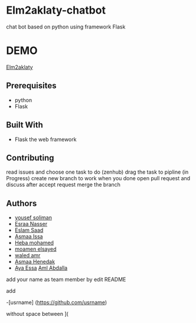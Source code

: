 # Elm2aklaty-chatbot
chat bot based on python using framework Flask

# DEMO
[Elm2aklaty](https://lit-scrubland-97874.herokuapp.com/)

## Prerequisites
* python
* Flask

## Built With
* Flask the web framework

## Contributing
read issues and choose one task to do
(zenhub) drag the task to pipline (in Progress)
create new branch to work 
when you done open pull request and discuss
after accept request merge the branch

## Authors
* [yousef soliman](https://github.com/yousef-soliman)
* [Esraa Nasser](https://github.com/esraa-nasser)
* [Eslam Saad](https://github.com/EslamSa)
* [Asmaa Issa](https://github.com/Asmaa-Issa)
* [Heba mohamed](https://github.com/HebaGadElRab)
* [moamen elsayed](https://github.com/moamenelsayed)
* [waled amr](https://github.com/waled-amr)
* [Asmaa Henedak](https://github.com/asmaaHenidak)
* [Aya Essa](https://github.com/ayaessa)
[Aml Abdalla](https://github.com/amlabdalla)


add your name as team member by edit README

add 

-[usrname] (https://github.com/usrname)

without space between ](
